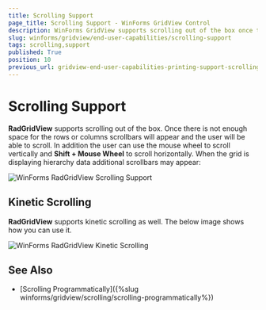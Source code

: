 ```yaml
---
title: Scrolling Support
page_title: Scrolling Support - WinForms GridView Control
description: WinForms GridView supports scrolling out of the box once there is not enough space for the rows or columns scrollbars will appear and the user will be able to scroll.
slug: winforms/gridview/end-user-capabilities/scrolling-support
tags: scrolling,support
published: True
position: 10
previous_url: gridview-end-user-capabilities-printing-support-scrolling
---
```


# Scrolling Support

__RadGridView__ supports scrolling out of the box. Once there is not enough space for the rows or columns scrollbars will appear and the user will be able to scroll. In addition the user can use the mouse wheel to scroll vertically and __Shift + Mouse Wheel__ to scroll horizontally. When the grid is displaying hierarchy data additional scrollbars may appear:

![WinForms RadGridView Scrolling Support](images/gridview-end-user-capabilities-printing-support-scrolling001.png)


## Kinetic Scrolling

__RadGridView__ supports kinetic scrolling as well. The below image shows how you can use it.


![WinForms RadGridView Kinetic Scrolling](images/gridview-end-user-capabilities-printing-support-scrolling002.gif)


## See Also

 * [Scrolling Programmatically]({%slug winforms/gridview/scrolling/scrolling-programmatically%})
